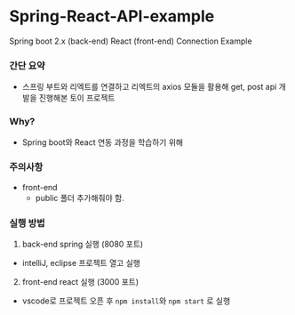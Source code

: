 # Spring-React-API-example
Spring boot 2.x (back-end) React (front-end) Connection Example


### 간단 요약
* 스프링 부트와 리엑트를 연결하고 리엑트의 axios 모듈을 활용해 get, post api 개발을 진행해본 토이 프로젝트


### Why?
* Spring boot와 React 연동 과정을 학습하기 위해

### 주의사항
* front-end
  * public 폴더 추가해줘야 함.

### 실행 방법
1. back-end spring 실행 (8080 포트)
  * intelliJ, eclipse 프로젝트 열고 실행
2. front-end react 실행 (3000 포트)
  * vscode로 프로젝트 오픈 후 ```npm install```와 ```npm start``` 로 실행
